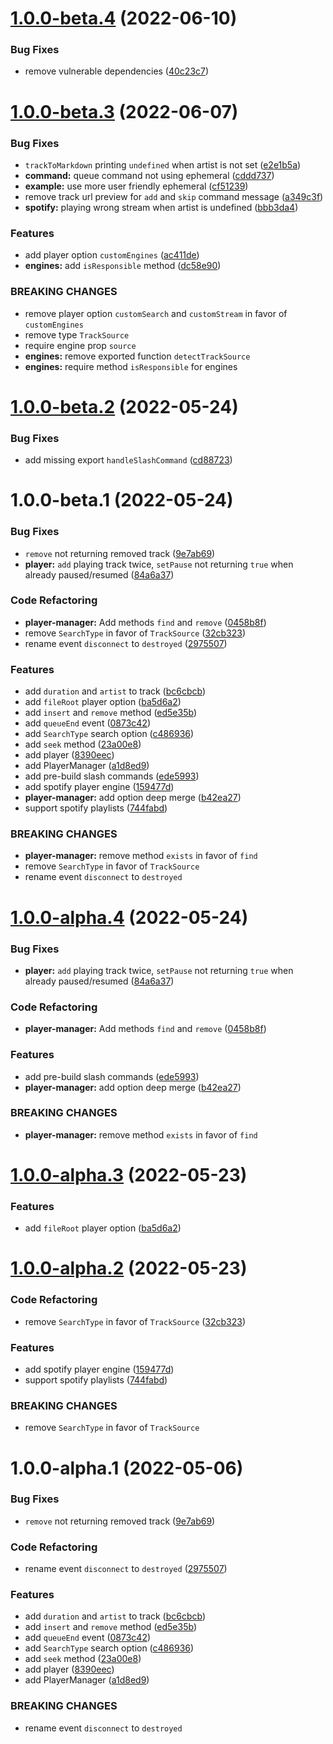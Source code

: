 # [1.0.0-beta.4](https://github.com/larsrickert/discord-player-plus/compare/v1.0.0-beta.3...v1.0.0-beta.4) (2022-06-10)


### Bug Fixes

* remove vulnerable dependencies ([40c23c7](https://github.com/larsrickert/discord-player-plus/commit/40c23c720757d4689a8629e4fd690dec9f9ba66c))

# [1.0.0-beta.3](https://github.com/larsrickert/discord-player-plus/compare/v1.0.0-beta.2...v1.0.0-beta.3) (2022-06-07)


### Bug Fixes

* `trackToMarkdown` printing `undefined` when artist is not set ([e2e1b5a](https://github.com/larsrickert/discord-player-plus/commit/e2e1b5ad3036157e969adaa5b71ed0772b12a11a))
* **command:** queue command not using ephemeral ([cddd737](https://github.com/larsrickert/discord-player-plus/commit/cddd7378ec2aac669e69e1dad0b9bfcb2b3ca48c))
* **example:** use more user friendly ephemeral ([cf51239](https://github.com/larsrickert/discord-player-plus/commit/cf5123943d47262342f2d92fc6fef536fa8ff3d7))
* remove track url preview for `add` and `skip` command message ([a349c3f](https://github.com/larsrickert/discord-player-plus/commit/a349c3fde841387cc5362ab968dade51a3ba3531))
* **spotify:** playing wrong stream when artist is undefined ([bbb3da4](https://github.com/larsrickert/discord-player-plus/commit/bbb3da4ab4f4d794fb959e75042b103af1f02ff6))


### Features

* add player option `customEngines` ([ac411de](https://github.com/larsrickert/discord-player-plus/commit/ac411dee8f62bc2cc29b74c3bd43db7339679009))
* **engines:** add `isResponsible` method ([dc58e90](https://github.com/larsrickert/discord-player-plus/commit/dc58e90a16f0a9ab456a3f4fb2332d4090044021))


### BREAKING CHANGES

* remove player option `customSearch` and `customStream`  in favor of `customEngines`
* remove type `TrackSource`
* require engine prop `source`
* **engines:** remove exported function `detectTrackSource`
* **engines:** require method  `isResponsible` for engines

# [1.0.0-beta.2](https://github.com/larsrickert/discord-player-plus/compare/v1.0.0-beta.1...v1.0.0-beta.2) (2022-05-24)


### Bug Fixes

* add missing export `handleSlashCommand` ([cd88723](https://github.com/larsrickert/discord-player-plus/commit/cd887237d42de5b41eff5203b6bf046f7bc22681))

# 1.0.0-beta.1 (2022-05-24)


### Bug Fixes

* `remove` not returning removed track ([9e7ab69](https://github.com/larsrickert/discord-player-plus/commit/9e7ab69f66c5703f00de56a70d746723d98ce04d))
* **player:** `add` playing track twice, `setPause` not returning `true` when already paused/resumed ([84a6a37](https://github.com/larsrickert/discord-player-plus/commit/84a6a370e0482aeb565dc195d0f15f5d06beae76))


### Code Refactoring

* **player-manager:** Add methods `find` and `remove` ([0458b8f](https://github.com/larsrickert/discord-player-plus/commit/0458b8f9dd7c3effcd332885a83cdf47701bfeb6))
* remove `SearchType` in favor of `TrackSource` ([32cb323](https://github.com/larsrickert/discord-player-plus/commit/32cb32320bf77ca168ab030ee867f1cac7cbde5f))
* rename event `disconnect` to `destroyed` ([2975507](https://github.com/larsrickert/discord-player-plus/commit/29755077c2e9ab6585af057390b0782f55656661))


### Features

* add `duration` and `artist` to track ([bc6cbcb](https://github.com/larsrickert/discord-player-plus/commit/bc6cbcb90342e6d10d2d3887b69e0a81de94b82b))
* add `fileRoot` player option ([ba5d6a2](https://github.com/larsrickert/discord-player-plus/commit/ba5d6a2bf7a57f20f199b1e4819e42e4a0e48ff1))
* add `insert` and `remove` method ([ed5e35b](https://github.com/larsrickert/discord-player-plus/commit/ed5e35b4c2b0cda731535b02e01dc1ef86b6dba8))
* add `queueEnd` event ([0873c42](https://github.com/larsrickert/discord-player-plus/commit/0873c4293459d9c449925f4135e19641f48a50f0))
* add `SearchType` search option ([c486936](https://github.com/larsrickert/discord-player-plus/commit/c486936dddafe290641c7c286e78c0b3cbbe465e))
* add `seek` method ([23a00e8](https://github.com/larsrickert/discord-player-plus/commit/23a00e8eecea5422a2f5f143edfa7b1cc601b4c8))
* add player ([8390eec](https://github.com/larsrickert/discord-player-plus/commit/8390eec1771185d708a8933d0fc04a2882b72bb4))
* add PlayerManager ([a1d8ed9](https://github.com/larsrickert/discord-player-plus/commit/a1d8ed905deea5ca0b76c0dbcbfc8492cb04768a))
* add pre-build slash commands ([ede5993](https://github.com/larsrickert/discord-player-plus/commit/ede59939bcbd304f3841b465c152810c1bf31346))
* add spotify player engine ([159477d](https://github.com/larsrickert/discord-player-plus/commit/159477dcc2593e254d4feae0254c605f7996bcc8))
* **player-manager:** add option deep merge ([b42ea27](https://github.com/larsrickert/discord-player-plus/commit/b42ea277955faead8da9382dcfd836e5fb424e46))
* support spotify playlists ([744fabd](https://github.com/larsrickert/discord-player-plus/commit/744fabdb6f0105dda4991d8fb5f327b835db5371))


### BREAKING CHANGES

* **player-manager:** remove method `exists` in favor of `find`
* remove `SearchType` in favor of `TrackSource`
* rename event `disconnect` to `destroyed`

# [1.0.0-alpha.4](https://github.com/larsrickert/discord-player-plus/compare/v1.0.0-alpha.3...v1.0.0-alpha.4) (2022-05-24)


### Bug Fixes

* **player:** `add` playing track twice, `setPause` not returning `true` when already paused/resumed ([84a6a37](https://github.com/larsrickert/discord-player-plus/commit/84a6a370e0482aeb565dc195d0f15f5d06beae76))


### Code Refactoring

* **player-manager:** Add methods `find` and `remove` ([0458b8f](https://github.com/larsrickert/discord-player-plus/commit/0458b8f9dd7c3effcd332885a83cdf47701bfeb6))


### Features

* add pre-build slash commands ([ede5993](https://github.com/larsrickert/discord-player-plus/commit/ede59939bcbd304f3841b465c152810c1bf31346))
* **player-manager:** add option deep merge ([b42ea27](https://github.com/larsrickert/discord-player-plus/commit/b42ea277955faead8da9382dcfd836e5fb424e46))


### BREAKING CHANGES

* **player-manager:** remove method `exists` in favor of `find`

# [1.0.0-alpha.3](https://github.com/larsrickert/discord-player-plus/compare/v1.0.0-alpha.2...v1.0.0-alpha.3) (2022-05-23)


### Features

* add `fileRoot` player option ([ba5d6a2](https://github.com/larsrickert/discord-player-plus/commit/ba5d6a2bf7a57f20f199b1e4819e42e4a0e48ff1))

# [1.0.0-alpha.2](https://github.com/larsrickert/discord-player-plus/compare/v1.0.0-alpha.1...v1.0.0-alpha.2) (2022-05-23)


### Code Refactoring

* remove `SearchType` in favor of `TrackSource` ([32cb323](https://github.com/larsrickert/discord-player-plus/commit/32cb32320bf77ca168ab030ee867f1cac7cbde5f))


### Features

* add spotify player engine ([159477d](https://github.com/larsrickert/discord-player-plus/commit/159477dcc2593e254d4feae0254c605f7996bcc8))
* support spotify playlists ([744fabd](https://github.com/larsrickert/discord-player-plus/commit/744fabdb6f0105dda4991d8fb5f327b835db5371))


### BREAKING CHANGES

* remove `SearchType` in favor of `TrackSource`

# 1.0.0-alpha.1 (2022-05-06)


### Bug Fixes

* `remove` not returning removed track ([9e7ab69](https://github.com/larsrickert/discord-player-plus/commit/9e7ab69f66c5703f00de56a70d746723d98ce04d))


### Code Refactoring

* rename event `disconnect` to `destroyed` ([2975507](https://github.com/larsrickert/discord-player-plus/commit/29755077c2e9ab6585af057390b0782f55656661))


### Features

* add `duration` and `artist` to track ([bc6cbcb](https://github.com/larsrickert/discord-player-plus/commit/bc6cbcb90342e6d10d2d3887b69e0a81de94b82b))
* add `insert` and `remove` method ([ed5e35b](https://github.com/larsrickert/discord-player-plus/commit/ed5e35b4c2b0cda731535b02e01dc1ef86b6dba8))
* add `queueEnd` event ([0873c42](https://github.com/larsrickert/discord-player-plus/commit/0873c4293459d9c449925f4135e19641f48a50f0))
* add `SearchType` search option ([c486936](https://github.com/larsrickert/discord-player-plus/commit/c486936dddafe290641c7c286e78c0b3cbbe465e))
* add `seek` method ([23a00e8](https://github.com/larsrickert/discord-player-plus/commit/23a00e8eecea5422a2f5f143edfa7b1cc601b4c8))
* add player ([8390eec](https://github.com/larsrickert/discord-player-plus/commit/8390eec1771185d708a8933d0fc04a2882b72bb4))
* add PlayerManager ([a1d8ed9](https://github.com/larsrickert/discord-player-plus/commit/a1d8ed905deea5ca0b76c0dbcbfc8492cb04768a))


### BREAKING CHANGES

* rename event `disconnect` to `destroyed`
